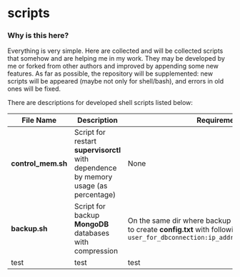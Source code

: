 # scripts

### Why is this here? ###

Everything is very simple. Here are collected and will be collected scripts that somehow and are helping me in my work. They may be developed by me or forked from other authors and improved by appending some new features.
As far as possible, the repository will be supplemented: new scripts will be appeared (maybe not only for shell/bash), and errors in old ones will be fixed.


There are descriptions for developed shell scripts listed below:


File Name  | Description                    | Requirements                    | Notes
----------------|--------------------------------------|----------------------|----------------------
**control_mem.sh**       | Script for restart **supervisorctl** with dependence by memory usage (as percentage) | None | You may modify this script by changing the main command `/usr/bin/supervisorctl restart all` on your own command 
**backup.sh**       |  Script for backup **MongoDB** databases with compression | On the same dir where backup script located you need to create **config.txt** with following syntax: `user_for_dbconnection:ip_address:port:database_name` | You may modify this script for another DB
test   | test | test | test

### 
